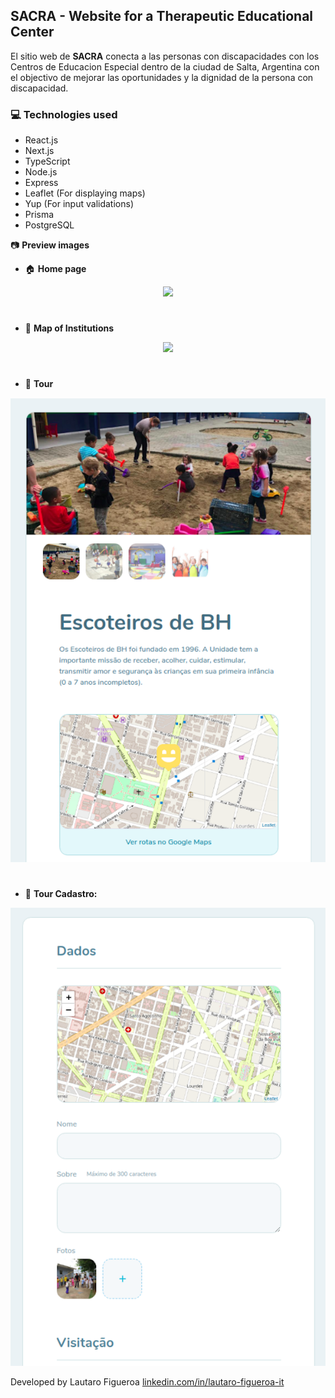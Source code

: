 ## SACRA - Website for a Therapeutic Educational Center

El sitio web de **SACRA** conecta a las personas con discapacidades con los Centros de Educacion Especial dentro de la ciudad de Salta, Argentina con el objectivo de mejorar las oportunidades y la dignidad de la persona con discapacidad.

### :computer: Technologies used
- React.js
- Next.js
- TypeScript
- Node.js
- Express
- Leaflet (For displaying maps)
- Yup (For input validations)
- Prisma
- PostgreSQL

:camera: **Preview images**

- :house: **Home page**
<p align="center"><img src="public/static/images/demo.gif"></p>

#

- :round_pushpin: **Map of Institutions**
<p align="center"><img src="public/static/images/demo2.gif"></p>

#

- :movie_camera: **Tour**
<p align="center"><img src="public/static/images/orphanage.png"></p>

#

- :movie_camera: **Tour Cadastro:**
<p align="center"><img src="public/static/images/register-orphanage.png"></p>


Developed by Lautaro Figueroa [linkedin.com/in/lautaro-figueroa-it](https://www.linkedin.com/in/lautaro-figueroa-it/)
